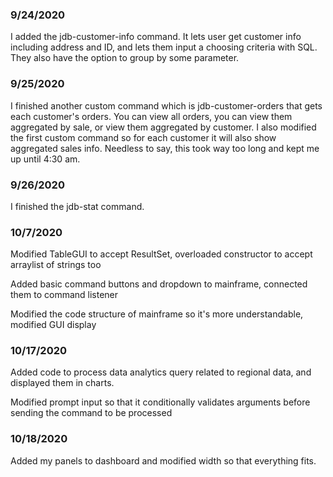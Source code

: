 ### 9/24/2020 ###
I added the jdb-customer-info command. It lets user get customer info including address and ID, and lets them input a choosing criteria with SQL. They also have the option to group by some parameter.

### 9/25/2020 ###
I finished another custom command which is jdb-customer-orders that gets each customer's orders. You can view all orders, you can view them aggregated by sale, or view them aggregated by customer. I also modified the first custom command so for each customer it will also show aggregated sales info. Needless to say, this took way too long and kept me up until 4:30 am.

### 9/26/2020 ###
I finished the jdb-stat command.

### 10/7/2020 ###
Modified TableGUI to accept ResultSet, overloaded constructor to accept arraylist of strings too

Added basic command buttons and dropdown to mainframe, connected them to command listener

Modified the code structure of mainframe so it's more understandable, modified GUI display

### 10/17/2020 ###
Added code to process data analytics query related to regional data, and displayed them in charts.

Modified prompt input so that it conditionally validates arguments before sending the command to be processed

### 10/18/2020 ###
Added my panels to dashboard and modified width so that everything fits.